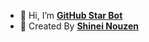 - 👋 Hi, I’m [**GitHub Star Bot**](https://github.com/Shineii86/GitStarsBot)
- 🤖 Created By [**Shinei Nouzen**](https://github.com/Shineii86)
